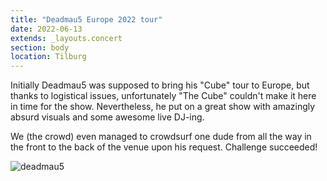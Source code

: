 ```yaml
---
title: "Deadmau5 Europe 2022 tour"
date: 2022-06-13
extends: _layouts.concert
section: body
location: Tilburg
---
```


Initially Deadmau5 was supposed to bring his "Cube" tour to Europe, but thanks to logistical issues, unfortunately
"The Cube" couldn't make it here in time for the show. Nevertheless, he put on a great show with amazingly absurd 
visuals and some awesome live DJ-ing. 

We (the crowd) even managed to crowdsurf one dude from all the way in the front to the back of the venue upon his
request. Challenge succeeded!

![deadmau5](/assets/images/deadmau5.jpg)
